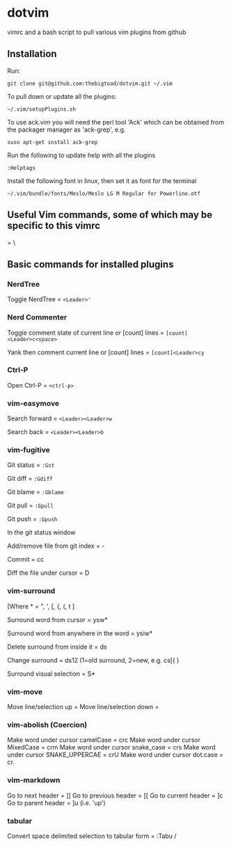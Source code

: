 dotvim
======
vimrc and a bash script to pull various vim plugins from github

Installation
------------
Run:

    git clone git@github.com:thebigtoad/dotvim.git ~/.vim
 
To pull down or update all the plugins:

    ~/.vim/setupPlugins.sh

To use ack.vim you will need the perl tool 'Ack' which can be obtained from the packager manager as 'ack-grep', e.g. 

    suso apt-get install ack-grep

Run the following to update help with all the plugins

    :Helptags

Install the following font in linux, then set it as font for the terminal
    
    ~/.vim/bundle/fonts/Meslo/Meslo LG M Regular for Powerline.otf

Useful Vim commands, some of which may be specific to this vimrc
----------------------------------------------------------------

<leader> = \

Basic commands for installed plugins
------------------------------------

### NerdTree 
Toggle NerdTree = `<Leader>'`

### Nerd Commenter
Toggle comment state of current line or [count] lines = `[count]<Leader>c<space>`

Yank then comment current line or [count] lines = `[count]<Leader>cy`

### Ctrl-P
Open Ctrl-P = `<ctrl-p>`

### vim-easymove
Search forward = `<Leader><Leader>w`

Search back = `<Leader><Leader>b`

### vim-fugitive
Git status = `:Gst`

Git diff = `:Gdiff`

Git blame = `:Gblame`

Git pull = `:Gpull`

Git push = `:Gpush`


In the git status window

Add/remove file from git index = -

Commit = cc

Diff the file under cursor = D

### vim-surround
[Where * = ", ', [, {, (, t ]

Surround word from cursor = ysw*

Surround word from anywhere in the word = ysiw*

Delete surround from inside it = ds

Change surround = ds12 (1=old surround, 2=new, e.g. cs[{ )

Surround visual selection = S*

### vim-move
Move line/selection up = <alt-k>
Move line/selection down = <alt-j>

### vim-abolish (Coercion)
Make word under cursor camelCase = crc
Make word under cursor MixedCase = crm
Make word under cursor snake_case = crs
Make word under cursor SNAKE_UPPERCAE = crU
Make word under cursor dot.case = cr.

### vim-markdown
Go to next header = ]]
Go to previous header = [[
Go to current header = ]c
Go to parent header = ]u (i.e. 'up')

### tabular
Convert space delimited selection to tabular form = :Tabu / 
